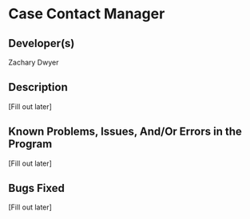 # Case Contact Manager

## Developer(s)
Zachary Dwyer

## Description
[Fill out later]

## Known Problems, Issues, And/Or Errors in the Program
[Fill out later]

## Bugs Fixed
[Fill out later]
